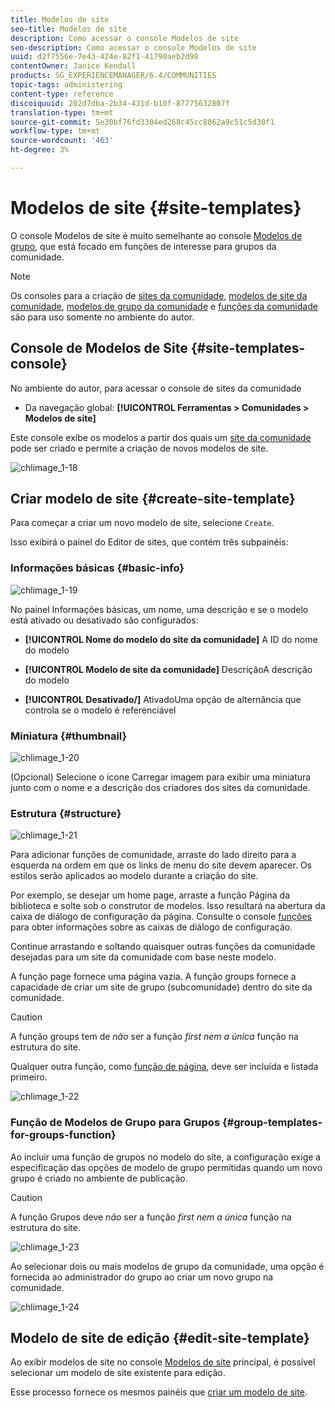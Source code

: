 ```yaml
---
title: Modelos de site
seo-title: Modelos de site
description: Como acessar o console Modelos de site
seo-description: Como acessar o console Modelos de site
uuid: d2f7556e-7e43-424e-82f1-41790aeb2d98
contentOwner: Janice Kendall
products: SG_EXPERIENCEMANAGER/6.4/COMMUNITIES
topic-tags: administering
content-type: reference
discoiquuid: 202d7dba-2b34-431d-b10f-87775632807f
translation-type: tm+mt
source-git-commit: 5e30bf76fd3304ed268c45cc8862a9c51c5d30f1
workflow-type: tm+mt
source-wordcount: '463'
ht-degree: 3%

---
```



# Modelos de site {#site-templates}

O console Modelos de site é muito semelhante ao console [Modelos de grupo](tools-groups.md), que está focado em funções de interesse para grupos da comunidade.

>[!NOTE]
>
>Os consoles para a criação de [sites da comunidade](sites-console.md), [modelos de site da comunidade](sites.md), [modelos de grupo da comunidade](tools-groups.md) e [funções da comunidade](functions.md) são para uso somente no ambiente do autor.

## Console de Modelos de Site {#site-templates-console}

No ambiente do autor, para acessar o console de sites da comunidade

* Da navegação global: **[!UICONTROL Ferramentas > Comunidades > Modelos de site]**

Este console exibe os modelos a partir dos quais um [site da comunidade](sites-console.md) pode ser criado e permite a criação de novos modelos de site.

![chlimage_1-18](assets/chlimage_1-18.png)

## Criar modelo de site {#create-site-template}

Para começar a criar um novo modelo de site, selecione `Create`.

Isso exibirá o painel do Editor de sites, que contém três subpainéis:

### Informações básicas {#basic-info}

![chlimage_1-19](assets/chlimage_1-19.png)

No painel Informações básicas, um nome, uma descrição e se o modelo está ativado ou desativado são configurados:

* **[!UICONTROL Nome do modelo do site da comunidade]**
A ID do nome do modelo

* **[!UICONTROL Modelo de site da comunidade]**
DescriçãoA descrição do modelo

* **[!UICONTROL Desativado/]**
AtivadoUma opção de alternância que controla se o modelo é referenciável

### Miniatura  {#thumbnail}

![chlimage_1-20](assets/chlimage_1-20.png)

(Opcional) Selecione o ícone Carregar imagem para exibir uma miniatura junto com o nome e a descrição dos criadores dos sites da comunidade.

### Estrutura {#structure}

![chlimage_1-21](assets/chlimage_1-21.png)

Para adicionar funções de comunidade, arraste do lado direito para a esquerda na ordem em que os links de menu do site devem aparecer. Os estilos serão aplicados ao modelo durante a criação do site.

Por exemplo, se desejar um home page, arraste a função Página da biblioteca e solte sob o construtor de modelos. Isso resultará na abertura da caixa de diálogo de configuração da página. Consulte o console [funções](functions.md) para obter informações sobre as caixas de diálogo de configuração.

Continue arrastando e soltando quaisquer outras funções da comunidade desejadas para um site da comunidade com base neste modelo.

A função page fornece uma página vazia. A função groups fornece a capacidade de criar um site de grupo (subcomunidade) dentro do site da comunidade.

>[!CAUTION]
>
>A função groups tem de *não* ser a função *first nem a única* função na estrutura do site.
>
>Qualquer outra função, como [função de página](functions.md#page-function), deve ser incluída e listada primeiro.

![chlimage_1-22](assets/chlimage_1-22.png)

### Função de Modelos de Grupo para Grupos {#group-templates-for-groups-function}

Ao incluir uma função de grupos no modelo do site, a configuração exige a especificação das opções de modelo de grupo permitidas quando um novo grupo é criado no ambiente de publicação.

>[!CAUTION]
>
>A função Grupos deve *não* ser a função *first nem a única* função na estrutura do site.

![chlimage_1-23](assets/chlimage_1-23.png)

Ao selecionar dois ou mais modelos de grupo da comunidade, uma opção é fornecida ao administrador do grupo ao criar um novo grupo na comunidade.

![chlimage_1-24](assets/chlimage_1-24.png)

## Modelo de site de edição {#edit-site-template}

Ao exibir modelos de site no console [Modelos de site](#site-templates-console) principal, é possível selecionar um modelo de site existente para edição.

Esse processo fornece os mesmos painéis que [criar um modelo de site](#create-site-template).
